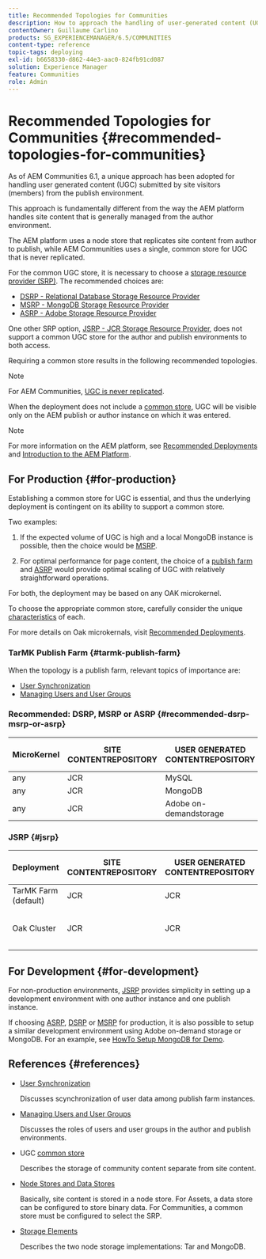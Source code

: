 ```yaml
---
title: Recommended Topologies for Communities
description: How to approach the handling of user-generated content (UGC)
contentOwner: Guillaume Carlino
products: SG_EXPERIENCEMANAGER/6.5/COMMUNITIES
content-type: reference
topic-tags: deploying
exl-id: b6658330-d862-44e3-aac0-824fb91cd087
solution: Experience Manager
feature: Communities
role: Admin
---
```

# Recommended Topologies for Communities {#recommended-topologies-for-communities}

As of AEM Communities 6.1, a unique approach has been adopted for handling user generated content (UGC) submitted by site visitors (members) from the publish environment.

This approach is fundamentally different from the way the AEM platform handles site content that is generally managed from the author environment.

The AEM platform uses a node store that replicates site content from author to publish, while AEM Communities uses a single, common store for UGC that is never replicated.

For the common UGC store, it is necessary to choose a [storage resource provider (SRP)](working-with-srp.md). The recommended choices are:

* [DSRP - Relational Database Storage Resource Provider](dsrp.md)
* [MSRP - MongoDB Storage Resource Provider](msrp.md)
* [ASRP - Adobe Storage Resource Provider](asrp.md)

One other SRP option, [JSRP - JCR Storage Resource Provider](jsrp.md), does not support a common UGC store for the author and publish environments to both access.

Requiring a common store results in the following recommended topologies.

>[!NOTE]
>
>For AEM Communities, [UGC is never replicated](working-with-srp.md#ugc-never-replicated).
>
>When the deployment does not include a [common store](working-with-srp.md), UGC will be visible only on the AEM publish or author instance on which it was entered.
>

>[!NOTE]
>
>For more information on the AEM platform, see [Recommended Deployments](../../help/sites-deploying/recommended-deploys.md) and [Introduction to the AEM Platform](../../help/sites-deploying/data-store-config.md).

## For Production {#for-production}

Establishing a common store for UGC is essential, and thus the underlying deployment is contingent on its ability to support a common store.

Two examples:

1. If the expected volume of UGC is high and a local MongoDB instance is possible, then the choice would be [MSRP](msrp.md).

1. For optimal performance for page content, the choice of a [publish farm](../../help/sites-deploying/recommended-deploys.md#tarmk-farm) and [ASRP](asrp.md) would provide optimal scaling of UGC with relatively straightforward operations.

For both, the deployment may be based on any OAK microkernel.

To choose the appropriate common store, carefully consider the unique [characteristics](working-with-srp.md#characteristics-of-srp-options) of each.

For more details on Oak microkernals, visit [Recommended Deployments](../../help/sites-deploying/recommended-deploys.md).

### TarMK Publish Farm {#tarmk-publish-farm}

When the topology is a publish farm, relevant topics of importance are:

* [User Synchronization](sync.md)
* [Managing Users and User Groups](users.md)

### Recommended: DSRP, MSRP or ASRP {#recommended-dsrp-msrp-or-asrp}

| MicroKernel | SITE CONTENTREPOSITORY | USER GENERATED CONTENTREPOSITORY | STORAGE RESOURCE PROVIDER | COMMON STORE  |
|-------------|------------------------|----------------------------------|---------------------------|---------------|
| any         | JCR                    | MySQL                            | DSRP                      | Yes           |
| any         | JCR                    | MongoDB                          | MSRP                      | Yes           |
| any         | JCR                    | Adobe on-demandstorage           | ASRP                      | Yes           |

### JSRP {#jsrp}


| Deployment           | SITE CONTENTREPOSITORY | USER GENERATED CONTENTREPOSITORY | STORAGE RESOURCE PROVIDER | COMMON STORE                    |
|----------------------|------------------------|----------------------------------|---------------------------|---------------------------------|
| TarMK Farm (default) | JCR                    | JCR                              | JSRP                      | No                              |
| Oak Cluster          | JCR                    | JCR                              | JSRP                      | Yesfor publish environment only |

## For Development {#for-development}

For non-production environments, [JSRP](jsrp.md) provides simplicity in setting up a development environment with one author instance and one publish instance.

If choosing [ASRP](asrp.md), [DSRP](dsrp.md) or [MSRP](msrp.md) for production, it is also possible to setup a similar development environment using Adobe on-demand storage or MongoDB. For an example, see [HowTo Setup MongoDB for Demo](demo-mongo.md).

## References {#references}

* [User Synchronization](sync.md)

  Discusses scynchronization of user data among publish farm instances.

* [Managing Users and User Groups](users.md)

  Discusses the roles of users and user groups in the author and publish environments.

* UGC [common store](working-with-srp.md)

  Describes the storage of community content separate from site content.

* [Node Stores and Data Stores](../../help/sites-deploying/data-store-config.md)

  Basically, site content is stored in a node store. For Assets, a data store can be configured to store binary data. For Communities, a common store must be configured to select the SRP.

* [Storage Elements](../../help/sites-deploying/storage-elements-in-aem-6.md)

  Describes the two node storage implementations: Tar and MongoDB.
